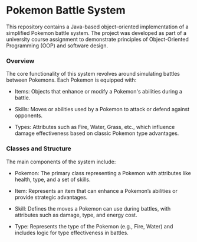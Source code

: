 # Pokemon Battle System

This repository contains a Java-based object-oriented implementation of a simplified Pokemon battle system. The project was developed as part of a university course assignment to demonstrate principles of Object-Oriented Programming (OOP) and software design.

### Overview

The core functionality of this system revolves around simulating battles between Pokemons. Each Pokemon is equipped with:

- Items: Objects that enhance or modify a Pokemon's abilities during a battle.

- Skills: Moves or abilities used by a Pokemon to attack or defend against opponents.

- Types: Attributes such as Fire, Water, Grass, etc., which influence damage effectiveness based on classic Pokemon type advantages.

### Classes and Structure

The main components of the system include:

- Pokemon: The primary class representing a Pokemon with attributes like health, type, and a set of skills.

- Item: Represents an item that can enhance a Pokemon’s abilities or provide strategic advantages.

- Skill: Defines the moves a Pokemon can use during battles, with attributes such as damage, type, and energy cost.

- Type: Represents the type of the Pokemon (e.g., Fire, Water) and includes logic for type effectiveness in battles.

